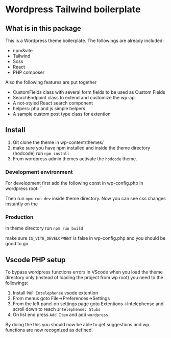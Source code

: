 # Wordpress Tailwind boilerplate
## What is in this package
This is a Wordpress theme boilerplate. The followings are already included:

- npm&vite 
- Tailwind
- Scss
- React
- PHP composer

Also the following features are put together
- CustomFields class with several form fields to be used as Custom Fields
- SearchEndpoint class to extend and customize the wp-api
- A not-styled React search component
- helpers: php and js simple helpers
- A sample custom post type class for extention

## Install

1. Git clone the theme in wp-content/themes/
2. make sure you have npm installed and inside the theme directory (hodcode) run `npm install`
3. From wordpress admin themes activate the `hodcode` theme.

### Development environment
For development first add the following const in wp-config.php in wordpress root:
``

Then run `npm run dev` inside theme directory. Now you can see css changes instantly on the 

### Production
in theme directory run `npm run build` 

make sure `IS_VITE_DEVELOPMENT` is false in wp-config.php and you should be good to go.

## Vscode PHP setup
To bypass wordpress functions errors in VScode when you load the theme directory only (instead of loading the project from wp root) you need to the followings:
1. Install `PHP Intelephense` vsode extention 
2. From menus goto File->Preferences->Settings
3. From the left panel on settings page goto Extentions->Intelephense and scroll down to reach `Intelephense: Stubs`
4. On list end press `Add Item` and add `wordpress`

By doing the this you should now be able to get suggestions and wp functions are now recognized as defined.